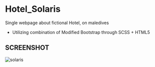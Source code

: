 # Hotel_Solaris

Single webpage about fictional Hotel, on maledives
- Utilizing combination of Modified Bootstrap through SCSS + HTML5

## SCREENSHOT 
![solaris](https://user-images.githubusercontent.com/82606132/144918350-174337b1-f404-4458-8013-66f559a0c202.jpg)
